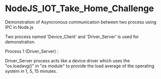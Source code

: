 # NodeJS_IOT_Take_Home_Challenge
Demonstration of Asyncronous communication between two process using IPC in Node.js

Two process named 'Device_Client' and  'Driver_Server' is used for demonstration. 

Process 1 (Driver_Server) :

Driver_Server process acts like a device driver which uses the "os.loadavg()" in "os module" to provide the load average of the operating system in 1, 5, 15 minutes. 

